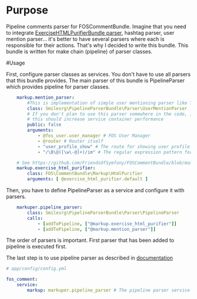 # Purpose
Pipeline comments parser for FOSCommentBundle.
Imagine that you need to integrate [ExerciseHTMLPurifierBundle parser](https://github.com/FriendsOfSymfony/FOSCommentBundle/blob/master/Resources/doc/9a-markup_htmlpurifier.md), hashtag parser, user mention parser... it's better to have several parsers where each is responsible for their actions. That's why I decided to write this bundle. This bundle is written for make chain (pipeline) of parser classes.

#Usage

First, configure parser classes as services. You don't have to use all parsers that this bundle provides. The main parser of this bundle is PipelineParser which provides pipeline for parser classes.

```yaml
    markup.mention_parser:
        #This is implementation of simple user mentioning parser like Twitter does
        class: Smilesrg\PipelineParserBundle\Parser\UserMentionParser
        # If you don't plan to use this parser somewhere in the code, it's better to make it private.
        # this should increase service container performance
        public: false
        arguments:
            - @fos_user.user_manager # FOS User Manager
            - @router # Router itself
            - "user_profile_show" # The route for showing user profile
            - "/\B\@([\w\-@]+)/im" # The regular expression pattern for user mentioning

    # See https://github.com/FriendsOfSymfony/FOSCommentBundle/blob/master/Resources/doc/9a-markup_htmlpurifier.md
    markup.exercise_html_purifier:
        class: FOS\CommentBundle\Markup\HtmlPurifier
        arguments: [ @exercise_html_purifier.default ]
```

Then, you have to define PipelineParser as a service and configure it with parsers.

```yaml
    markuper.pipeline_parser:
        class: Smilesrg\PipelineParserBundle\Parser\PipelineParser
        calls:
            - [addToPipeline, ["@markup.exercise_html_purifier"]]
            - [addToPipeline, ["@markup.mention_parser"]]
```

The order of parsers is important. First parser that has been added to pipeline is executed first.


The last step is to use pipeline parser as described in [documentation](https://github.com/FriendsOfSymfony/FOSCommentBundle/blob/master/Resources/doc/9-using_a_markup_parser.md)
```yaml
# app/config/config.yml

fos_comment:
    service:
        markup: markuper.pipeline_parser # The pipeline parser service
```
